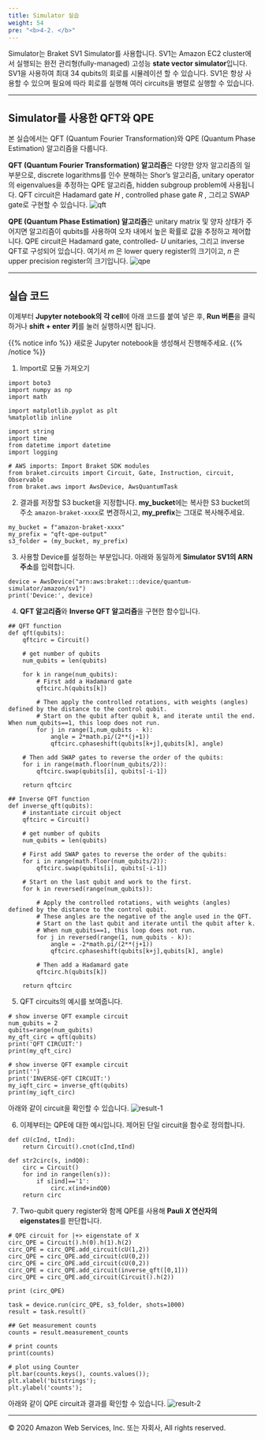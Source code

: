 ```yaml
---
title: Simulator 실습
weight: 54
pre: "<b>4-2. </b>"
---
```


Simulator는 Braket SV1 Simulator를 사용합니다. SV1는 Amazon EC2 cluster에서 실행되는 완전 관리형(fully-managed) 고성능 **state vector simulator**입니다. SV1을 사용하여 최대 34 qubits의 회로를 시뮬레이션 할 수 있습니다. SV1은 항상 사용할 수 있으며 필요에 따라 회로를 실행해 여러 circuits을 병렬로 실행할 수 있습니다. 

---
## Simulator를 사용한 QFT와 QPE
본 실습에서는 QFT (Quantum Fourier Transformation)와 QPE (Quantum Phase Estimation) 알고리즘을 다룹니다. 

**QFT (Quantum Fourier Transformation) 알고리즘**은 다양한 양자 알고리즘의 일부분으로, discrete logarithms를 인수 분해하는 Shor’s 알고리즘, unitary operator의 eigenvalues을 추정하는 QPE 알고리즘, hidden subgroup problem에 사용됩니다. QFT circuit은 Hadamard gate _H_ , controlled phase gate _R_ , 그리고 SWAP gate로 구현할 수 있습니다.
![qft](./images/qft.png)

**QPE (Quantum Phase Estimation) 알고리즘**은 unitary matrix 및 양자 상태가 주어지면 알고리즘이 qubits를 사용하여 오차 내에서 높은 확률로 값을 추정하고 제어합니다. QPE circuit은 Hadamard gate, controlled- _U_ unitaries, 그리고 inverse QFT로 구성되어 있습니다. 여기서 _m_ 은 lower query register의 크기이고, _n_ 은 upper precision register의 크기입니다. 
![qpe](./images/qpe.png)

--- 
## 실습 코드
이제부터 **Jupyter notebook의 각 cell**에 아래 코드를 붙여 넣은 후, **Run 버튼**을 클릭하거나 **shift + enter 키**를 눌러 실행하시면 됩니다.

{{% notice info %}}
새로운 Jupyter notebook을 생성해서 진행해주세요.
{{% /notice %}}

1. Import로 모듈 가져오기
```
import boto3
import numpy as np
import math

import matplotlib.pyplot as plt
%matplotlib inline

import string
import time
from datetime import datetime
import logging

# AWS imports: Import Braket SDK modules
from braket.circuits import Circuit, Gate, Instruction, circuit, Observable
from braket.aws import AwsDevice, AwsQuantumTask
```

2. 결과를 저장할 S3 bucket을 지정합니다. **my_bucket**에는 복사한 S3 bucket의 주소 `amazon-braket-xxxx`로 변경하시고, **my_prefix**는 그대로 복사해주세요.
```
my_bucket = f"amazon-braket-xxxx"
my_prefix = "qft-qpe-output"
s3_folder = (my_bucket, my_prefix)
```

3. 사용할 Device를 설정하는 부분입니다. 아래와 동일하게 **Simulator SV1의 ARN 주소**를 입력합니다.
```
device = AwsDevice("arn:aws:braket:::device/quantum-simulator/amazon/sv1")
print('Device:', device)
```

4. **QFT 알고리즘**와 **Inverse QFT 알고리즘**을 구현한 함수입니다.
```
## QFT function
def qft(qubits):
    qftcirc = Circuit()
    
    # get number of qubits
    num_qubits = len(qubits)
    
    for k in range(num_qubits):
        # First add a Hadamard gate
        qftcirc.h(qubits[k])
    
        # Then apply the controlled rotations, with weights (angles) defined by the distance to the control qubit.
        # Start on the qubit after qubit k, and iterate until the end.  When num_qubits==1, this loop does not run.
        for j in range(1,num_qubits - k):
            angle = 2*math.pi/(2**(j+1))
            qftcirc.cphaseshift(qubits[k+j],qubits[k], angle)
            
    # Then add SWAP gates to reverse the order of the qubits:
    for i in range(math.floor(num_qubits/2)):
        qftcirc.swap(qubits[i], qubits[-i-1])
        
    return qftcirc

## Inverse QFT function
def inverse_qft(qubits):
    # instantiate circuit object
    qftcirc = Circuit()
    
    # get number of qubits
    num_qubits = len(qubits)
    
    # First add SWAP gates to reverse the order of the qubits:
    for i in range(math.floor(num_qubits/2)):
        qftcirc.swap(qubits[i], qubits[-i-1])
        
    # Start on the last qubit and work to the first.
    for k in reversed(range(num_qubits)):
    
        # Apply the controlled rotations, with weights (angles) defined by the distance to the control qubit.
        # These angles are the negative of the angle used in the QFT.
        # Start on the last qubit and iterate until the qubit after k.  
        # When num_qubits==1, this loop does not run.
        for j in reversed(range(1, num_qubits - k)):
            angle = -2*math.pi/(2**(j+1))
            qftcirc.cphaseshift(qubits[k+j],qubits[k], angle)
            
        # Then add a Hadamard gate
        qftcirc.h(qubits[k])
    
    return qftcirc
```

5. QFT circuits의 예시를 보여줍니다.
```
# show inverse QFT example circuit
num_qubits = 2
qubits=range(num_qubits)
my_qft_circ = qft(qubits)
print('QFT CIRCUIT:')
print(my_qft_circ)

# show inverse QFT example circuit
print('')
print('INVERSE-QFT CIRCUIT:')
my_iqft_circ = inverse_qft(qubits)
print(my_iqft_circ)
```
아래와 같이 circuit을 확인할 수 있습니다.
![result-1](./images/result-1.png)


6. 이제부터는 QPE에 대한 예시입니다. 제어된 단일 circuit을 함수로 정의합니다.
```
def cU(cInd, tInd):
    return Circuit().cnot(cInd,tInd)

def str2circ(s, indQ0):
    circ = Circuit()
    for ind in range(len(s)):
        if s[ind]=='1':
            circ.x(ind+indQ0)
    return circ
```

7. Two-qubit query register와 함께 QPE를 사용해 **Pauli _X_ 연산자의 eigenstates**를 판단합니다.
```
# QPE circuit for |+> eigenstate of X
circ_QPE = Circuit().h(0).h(1).h(2)
circ_QPE = circ_QPE.add_circuit(cU(1,2))
circ_QPE = circ_QPE.add_circuit(cU(0,2))
circ_QPE = circ_QPE.add_circuit(cU(0,2))
circ_QPE = circ_QPE.add_circuit(inverse_qft([0,1]))
circ_QPE = circ_QPE.add_circuit(Circuit().h(2))

print (circ_QPE)

task = device.run(circ_QPE, s3_folder, shots=1000)
result = task.result()

## Get measurement counts
counts = result.measurement_counts

# print counts
print(counts)

# plot using Counter
plt.bar(counts.keys(), counts.values());
plt.xlabel('bitstrings');
plt.ylabel('counts');
```
아래와 같이 QPE circuit과 결과를 확인할 수 있습니다.
![result-2](./images/result-2.png)

---

© 2020 Amazon Web Services, Inc. 또는 자회사, All rights reserved.
